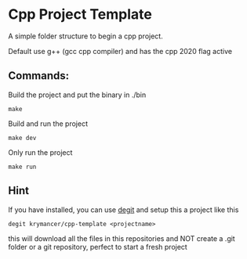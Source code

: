 # Cpp Project Template
A simple folder structure to begin a cpp project.

Default use g++ (gcc cpp compiler) and has the cpp 2020 flag active

## Commands:

Build the project and put the binary in ./bin

    make

Build and run the project

    make dev

Only run the project 

    make run

## Hint
If you have installed, you can use [degit](https://github.com/Rich-Harris/degit) and setup this a project like this
    
    degit krymancer/cpp-template <projectname>

this will download all the files in this repositories and NOT create a .git folder or a git repository, perfect to start a fresh project    
